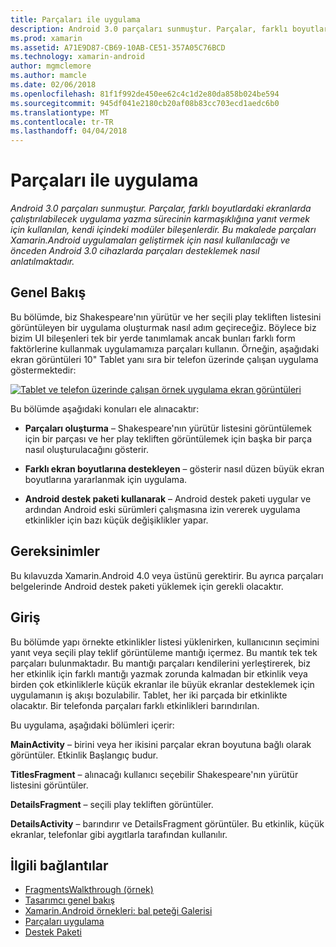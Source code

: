 ```yaml
---
title: Parçaları ile uygulama
description: Android 3.0 parçaları sunmuştur. Parçalar, farklı boyutlardaki ekranlarda çalıştırılabilecek uygulama yazma sürecinin karmaşıklığına yanıt vermek için kullanılan, kendi içindeki modüler bileşenlerdir. Bu makalede parçaları Xamarin.Android uygulamaları geliştirmek için nasıl kullanılacağı ve önceden Android 3.0 cihazlarda parçaları desteklemek nasıl anlatılmaktadır.
ms.prod: xamarin
ms.assetid: A71E9D87-CB69-10AB-CE51-357A05C76BCD
ms.technology: xamarin-android
author: mgmclemore
ms.author: mamcle
ms.date: 02/06/2018
ms.openlocfilehash: 81f1f992de450ee62c4c1d2e80da858b024be594
ms.sourcegitcommit: 945df041e2180cb20af08b83cc703ecd1aedc6b0
ms.translationtype: MT
ms.contentlocale: tr-TR
ms.lasthandoff: 04/04/2018
---
```

# <a name="implementing-with-fragments"></a>Parçaları ile uygulama

_Android 3.0 parçaları sunmuştur. Parçalar, farklı boyutlardaki ekranlarda çalıştırılabilecek uygulama yazma sürecinin karmaşıklığına yanıt vermek için kullanılan, kendi içindeki modüler bileşenlerdir. Bu makalede parçaları Xamarin.Android uygulamaları geliştirmek için nasıl kullanılacağı ve önceden Android 3.0 cihazlarda parçaları desteklemek nasıl anlatılmaktadır._


## <a name="overview"></a>Genel Bakış

Bu bölümde, biz Shakespeare'nın yürütür ve her seçili play tekliften listesini görüntüleyen bir uygulama oluşturmak nasıl adım geçireceğiz. Böylece biz bizim UI bileşenleri tek bir yerde tanımlamak ancak bunları farklı form faktörlerine kullanmak uygulamamıza parçaları kullanın. Örneğin, aşağıdaki ekran görüntüleri 10" Tablet yanı sıra bir telefon üzerinde çalışan uygulama göstermektedir:

[![Tablet ve telefon üzerinde çalışan örnek uygulama ekran görüntüleri](images/intro-screenshot-sml.png)](images/intro-screenshot.png#lightbox)

Bu bölümde aşağıdaki konuları ele alınacaktır:

- **Parçaları oluşturma** &ndash; Shakespeare'nın yürütür listesini görüntülemek için bir parçası ve her play tekliften görüntülemek için başka bir parça nasıl oluşturulacağını gösterir.

- **Farklı ekran boyutlarına destekleyen** &ndash; gösterir nasıl düzen büyük ekran boyutlarına yararlanmak için uygulama.

- **Android destek paketi kullanarak** &ndash; Android destek paketi uygular ve ardından Android eski sürümleri çalışmasına izin vererek uygulama etkinlikler için bazı küçük değişiklikler yapar.


## <a name="requirements"></a>Gereksinimler

Bu kılavuzda Xamarin.Android 4.0 veya üstünü gerektirir. Bu ayrıca parçaları belgelerinde Android destek paketi yüklemek için gerekli olacaktır.


## <a name="introduction"></a>Giriş

Bu bölümde yapı örnekte etkinlikler listesi yüklenirken, kullanıcının seçimini yanıt veya seçili play teklif görüntüleme mantığı içermez. Bu mantık tek tek parçaları bulunmaktadır.
Bu mantığı parçaları kendilerini yerleştirerek, biz her etkinlik için farklı mantığı yazmak zorunda kalmadan bir etkinlik veya birden çok etkinliklerle küçük ekranlar ile büyük ekranlar desteklemek için uygulamanın iş akışı bozulabilir. Tablet, her iki parçada bir etkinlikte olacaktır. Bir telefonda parçaları farklı etkinlikleri barındırılan.

Bu uygulama, aşağıdaki bölümleri içerir:

 **MainActivity** – birini veya her ikisini parçalar ekran boyutuna bağlı olarak görüntüler. Etkinlik Başlangıç budur.

 **TitlesFragment** – alınacağı kullanıcı seçebilir Shakespeare'nın yürütür listesini görüntüler.

 **DetailsFragment** – seçili play tekliften görüntüler.

 **DetailsActivity** – barındırır ve DetailsFragment görüntüler.
Bu etkinlik, küçük ekranlar, telefonlar gibi aygıtlarla tarafından kullanılır.



## <a name="related-links"></a>İlgili bağlantılar

- [FragmentsWalkthrough (örnek)](https://developer.xamarin.com/samples/monodroid/FragmentsWalkthrough/)
- [Tasarımcı genel bakış](~/android/user-interface/android-designer/index.md)
- [Xamarin.Android örnekleri: bal peteği Galerisi](https://developer.xamarin.com/samples/HoneycombGallery/)
- [Parçaları uygulama](http://developer.android.com/guide/topics/fundamentals/fragments.html)
- [Destek Paketi](http://developer.android.com/sdk/compatibility-library.html)
